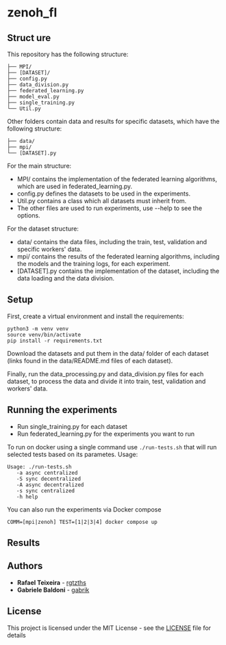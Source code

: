# zenoh_fl
 
## Struct ure

This repository has the following structure:
```
├── MPI/
├── [DATASET]/
├── config.py
├── data_division.py
├── federated_learning.py
├── model_eval.py
├── single_training.py
└── Util.py
```

Other folders contain data and results for specific datasets, which have the following structure:
```
├── data/
├── mpi/
└── [DATASET].py
```

For the main structure:
- MPI/ contains the implementation of the federated learning algorithms, which are used in federated_learning.py. 
- config.py defines the datasets to be used in the experiments.
- Util.py contains a class which all datasets must inherit from.
- The other files are used to run experiments, use --help to see the options.

For the dataset structure:
- data/ contains the data files, including the train, test, validation and specific workers' data.
- mpi/ contains the results of the federated learning algorithms, including the models and the training logs, for each experiment.
- [DATASET].py contains the implementation of the dataset, including the data loading and the data division.

## Setup

First, create a virtual environment and install the requirements:
```
python3 -m venv venv
source venv/bin/activate
pip install -r requirements.txt
```

Download the datasets and put them in the data/ folder of each dataset (links found in the data/README.md files of each dataset).

Finally, run the data_processing.py and data_division.py files for each dataset, to process the data and divide it into train, test, validation and workers' data.

## Running the experiments

- Run single_training.py for each dataset
- Run federated_learning.py for the experiments you want to run

To run on docker using a single command use `./run-tests.sh` that will run selected tests based on its parametes.
Usage:
```
Usage: ./run-tests.sh 
   -a async centralized
   -S sync decentralized
   -A async decentralized
   -s sync centralized	
   -h help
```

You can also run the experiments via Docker compose

```
COMM=[mpi|zenoh] TEST=[1|2|3|4] docker compose up 
```

## Results


## Authors

* **Rafael Teixeira** - [rgtzths](https://github.com/rgtzths)
* **Gabriele Baldoni** - [gabrik](https://github.com/gabrik)

## License

This project is licensed under the MIT License - see the [LICENSE](LICENSE) file for details
